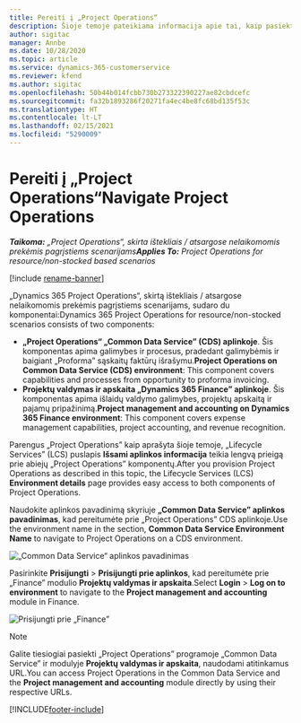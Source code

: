 ```yaml
---
title: Pereiti į „Project Operations“
description: Šioje temoje pateikiama informacija apie tai, kaip pasiekti „Project Operations” iš „Lifecycle Services”.
author: sigitac
manager: Annbe
ms.date: 10/28/2020
ms.topic: article
ms.service: dynamics-365-customerservice
ms.reviewer: kfend
ms.author: sigitac
ms.openlocfilehash: 50b44b014fcbb730b273322390227ae82cbdcefc
ms.sourcegitcommit: fa32b1893286f20271fa4ec4be8fc68bd135f53c
ms.translationtype: HT
ms.contentlocale: lt-LT
ms.lasthandoff: 02/15/2021
ms.locfileid: "5290009"
---
```

# <a name="navigate-project-operations"></a><span data-ttu-id="cd467-103">Pereiti į „Project Operations“</span><span class="sxs-lookup"><span data-stu-id="cd467-103">Navigate Project Operations</span></span>

<span data-ttu-id="cd467-104">_**Taikoma:** „Project Operations“, skirta ištekliais / atsargose nelaikomomis prekėmis pagrįstiems scenarijams_</span><span class="sxs-lookup"><span data-stu-id="cd467-104">_**Applies To:** Project Operations for resource/non-stocked based scenarios_</span></span>

[!include [rename-banner](~/includes/cc-data-platform-banner.md)]

<span data-ttu-id="cd467-105">„Dynamics 365 Project Operations“, skirtą ištekliais / atsargose nelaikomomis prekėmis pagrįstiems scenarijams, sudaro du komponentai:</span><span class="sxs-lookup"><span data-stu-id="cd467-105">Dynamics 365 Project Operations for resource/non-stocked scenarios consists of two components:</span></span> 

 - <span data-ttu-id="cd467-106">**„Project Operations“ „Common Data Service” (CDS) aplinkoje**. Šis komponentas apima galimybes ir procesus, pradedant galimybėmis ir baigiant „Proforma” sąskaitų faktūrų išrašymu.</span><span class="sxs-lookup"><span data-stu-id="cd467-106">**Project Operations on Common Data Service (CDS) environment**: This component covers capabilities and processes from opportunity to proforma invoicing.</span></span> 
 - <span data-ttu-id="cd467-107">**Projektų valdymas ir apskaita „Dynamics 365 Finance” aplinkoje**. Šis komponentas apima išlaidų valdymo galimybes, projektų apskaitą ir pajamų pripažinimą.</span><span class="sxs-lookup"><span data-stu-id="cd467-107">**Project management and accounting on Dynamics 365 Finance environment**: This component covers expense management capabilities, project accounting, and revenue recognition.</span></span> 

<span data-ttu-id="cd467-108">Parengus „Project Operations” kaip aprašyta šioje temoje, „Lifecycle Services” (LCS) puslapis **Išsami aplinkos informacija** teikia lengvą prieigą prie abiejų „Project Operations” komponentų.</span><span class="sxs-lookup"><span data-stu-id="cd467-108">After you provision Project Operations as described in this topic, the Lifecycle Services (LCS) **Environment details** page provides easy access to both components of Project Operations.</span></span>  

<span data-ttu-id="cd467-109">Naudokite aplinkos pavadinimą skyriuje **„Common Data Service” aplinkos pavadinimas**, kad pereitumėte prie „Project Operations” CDS aplinkoje.</span><span class="sxs-lookup"><span data-stu-id="cd467-109">Use the environment name in the section, **Common Data Service Environment Name** to navigate to Project Operations on a CDS environment.</span></span> 

  ![„Common Data Service“ aplinkos pavadinimas](./media/environment-name.PNG)

<span data-ttu-id="cd467-111">Pasirinkite **Prisijungti** > **Prisijungti prie aplinkos**, kad pereitumėte prie „Finance” modulio **Projektų valdymas ir apskaita**.</span><span class="sxs-lookup"><span data-stu-id="cd467-111">Select **Login** > **Log on to environment** to navigate to the **Project management and accounting** module in Finance.</span></span>  

   ![Prisijungti prie „Finance”](./media/environment-login.PNG)

> [!NOTE]
> <span data-ttu-id="cd467-113">Galite tiesiogiai pasiekti „Project Operations” programoje „Common Data Service” ir modulyje **Projektų valdymas ir apskaita**, naudodami atitinkamus URL.</span><span class="sxs-lookup"><span data-stu-id="cd467-113">You can access Project Operations in the Common Data Service and the **Project management and accounting** module directly by using their respective URLs.</span></span> 


[!INCLUDE[footer-include](../includes/footer-banner.md)]